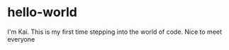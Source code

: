 # hello-world
I'm Kai. This is my first time stepping into the world of code.
Nice to meet everyone
